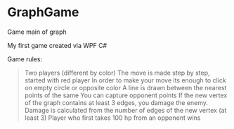 # GraphGame
Game main of graph

My first game created via WPF C#

Game rules:
> Two players (different by color)
> The move is made step by step, started with red player
> In order to make your move its enough to click on empty circle or opposite color
> A line is drawn between the nearest points of the same
> You can capture opponent points
> If the new vertex of the graph contains at least 3 edges, you damage the enemy.
> Damage is calculated from the number of edges of the new vertex (at least 3)
> Player who first takes 100 hp from an opponent wins
